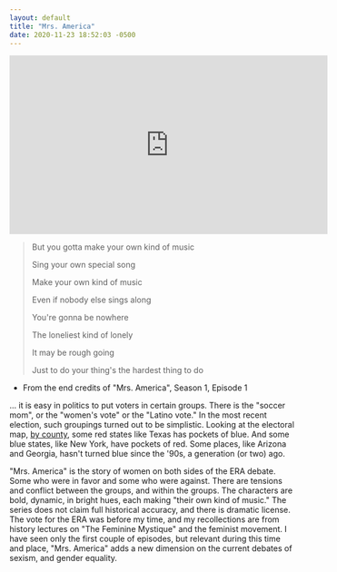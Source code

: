 ```yaml
---
layout: default
title: "Mrs. America"
date: 2020-11-23 18:52:03 -0500
---
```

<div class="video-container">
<iframe width="560" height="315" src="https://www.youtube.com/embed/iQ7dTMPwUi8" frameborder="0" allow="accelerometer; autoplay; clipboard-write; encrypted-media; gyroscope; picture-in-picture" allowfullscreen></iframe>
</div>

> <p> But you gotta make your own kind of music </p>
> <p> Sing your own special song </p>
> <p> Make your own kind of music </p>
> <p> Even if nobody else sings along </p>
> <p> You're gonna be nowhere </p>
> <p> The loneliest kind of lonely </p>
> <p> It may be rough going </p>
> <p> Just to do your thing's the hardest thing to do </p>

- From the end credits of "Mrs. America", Season 1, Episode 1

... it is easy in politics to put voters in certain groups. There is the "soccer mom", or the "women's vote" or the "Latino vote." In the most recent election, such groupings turned out to be simplistic. Looking at the electoral map, [by county](https://www.wsj.com/election-results-2020/), some red states like Texas has pockets of blue. And some blue states, like New York, have pockets of red. Some places, like Arizona and Georgia, hasn't turned blue since the '90s, a generation (or two) ago.

"Mrs. America" is the story of women on both sides of the ERA debate. Some who were in favor and some who were against. There are tensions and conflict between the groups, and within the groups. The characters are bold, dynamic, in bright hues, each making "their own kind of music." The series does not claim full historical accuracy, and there is dramatic license. The vote for the ERA was before my time, and my recollections are from history lectures on "The Feminine Mystique" and the feminist movement. I have seen only the first couple of episodes, but relevant during this time and place, "Mrs. America" adds a new dimension on the current debates of sexism, and gender equality.